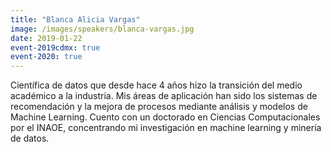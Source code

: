 ```yaml
---
title: "Blanca Alicia Vargas"
image: /images/speakers/blanca-vargas.jpg
date: 2019-01-22
event-2019cdmx: true
event-2020: true
---
```


Científica de datos que desde hace 4 años hizo la transición del medio académico a la industria. Mis áreas de aplicación han sido los sistemas de recomendación y la mejora de procesos mediante análisis y modelos de Machine Learning. Cuento con un doctorado en Ciencias Computacionales por el INAOE, concentrando mi investigación en machine learning y minería de datos.